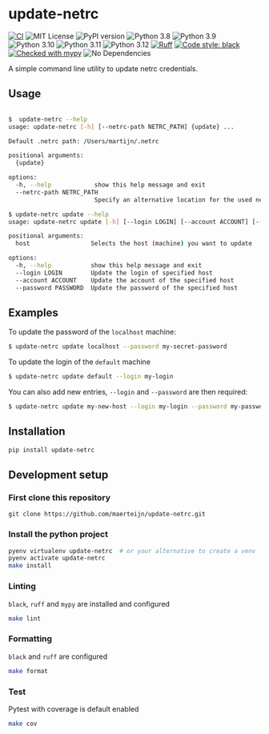 # update-netrc
[![CI](https://github.com/maerteijn/update-netrc/actions/workflows/ci.yml/badge.svg)](https://github.com/maerteijn/update-netrc/actions/workflows/ci.yml)
![MIT License](https://img.shields.io/badge/license-MIT-blue.svg)
![PyPI version](https://badge.fury.io/py/update-netrc.svg)
![Python 3.8](https://img.shields.io/badge/python-3.8-blue.svg)
![Python 3.9](https://img.shields.io/badge/python-3.9-blue.svg)
![Python 3.10](https://img.shields.io/badge/python-3.10-blue.svg)
![Python 3.11](https://img.shields.io/badge/python-3.11-blue.svg)
![Python 3.12](https://img.shields.io/badge/python-3.12-blue.svg)
[![Ruff](https://img.shields.io/endpoint?url=https://raw.githubusercontent.com/astral-sh/ruff/main/assets/badge/v2.json)](https://github.com/astral-sh/ruff)
[![Code style: black](https://img.shields.io/badge/code%20style-black-000000.svg)](https://github.com/psf/black)
[![Checked with mypy](https://www.mypy-lang.org/static/mypy_badge.svg)](https://mypy-lang.org/)
![No Dependencies](https://img.shields.io/badge/no%20dependencies-orange)

A simple command line utility to update netrc credentials.

## Usage
```bash

$  update-netrc --help
usage: update-netrc [-h] [--netrc-path NETRC_PATH] {update} ...

Default .netrc path: /Users/martijn/.netrc

positional arguments:
  {update}

options:
  -h, --help            show this help message and exit
  --netrc-path NETRC_PATH
                        Specify an alternative location for the used netrc file
```

```bash
$ update-netrc update --help
usage: update-netrc update [-h] [--login LOGIN] [--account ACCOUNT] [--password PASSWORD] host

positional arguments:
  host                 Selects the host (machine) you want to update

options:
  -h, --help           show this help message and exit
  --login LOGIN        Update the login of specified host
  --account ACCOUNT    Update the account of the specified host
  --password PASSWORD  Update the password of the specified host
```

## Examples

To update the password of the `localhost` machine:

```sh
$ update-netrc update localhost --password my-secret-password
```

To update the login of the `default` machine
```sh
$ update-netrc update default --login my-login
```

You can also add new entries, `--login` and `--password` are then required:
```sh
$ update-netrc update my-new-host --login my-login --password my-password
```

## Installation

```sh
pip install update-netrc
```

## Development setup

### First clone this repository
```
git clone https://github.com/maerteijn/update-netrc.git
```

### Install the python project
```bash
pyenv virtualenv update-netrc  # or your alternative to create a venv
pyenv activate update-netrc
make install
```

### Linting
`black`, `ruff` and `mypy` are installed and configured
```bash
make lint
```

### Formatting

`black` and `ruff` are configured
```bash
make format
```

### Test

Pytest with coverage is default enabled
```bash
make cov
```
